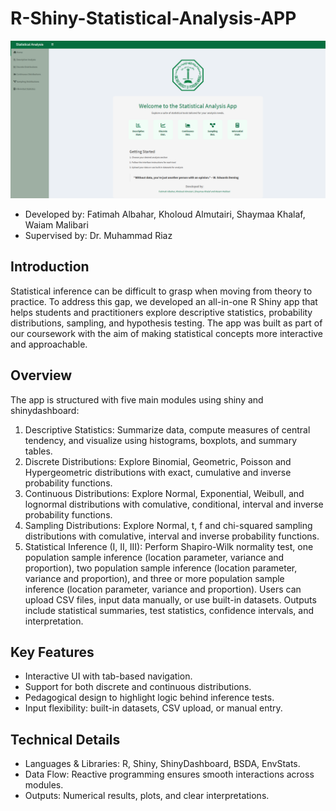 # R-Shiny-Statistical-Analysis-APP
![System Diagram](./App%20interface.png)


- Developed by: Fatimah Albahar, Kholoud Almutairi, Shaymaa Khalaf, Waiam Malibari
- Supervised by: Dr. Muhammad Riaz

## Introduction
Statistical inference can be difficult to grasp when moving from theory to practice. To address this gap, we developed an all-in-one R Shiny app that helps students and practitioners explore descriptive statistics, probability distributions, sampling, and hypothesis testing. The app was built as part of our coursework with the aim of making statistical concepts more interactive and approachable.
## Overview
The app is structured with five main modules using shiny and shinydashboard:
1.	Descriptive Statistics: Summarize data, compute measures of central tendency, and visualize using histograms, boxplots, and summary tables.
2.	Discrete Distributions: Explore Binomial, Geometric, Poisson and Hypergeometric distributions with exact, cumulative and inverse probability functions.
3.	Continuous Distributions: Explore Normal, Exponential, Weibull, and lognormal distributions with comulative, conditional, interval and inverse probability functions.
4.	Sampling Distributions: Explore Normal, t, f and chi-squared sampling distributions with comulative, interval and inverse probability functions.
5.	Statistical Inference (I, II, III): Perform Shapiro-Wilk normality test,  one population sample inference (location parameter, variance and proportion), two population sample inference (location parameter, variance and proportion), and three or more population sample inference (location parameter, variance and proportion).
Users can upload CSV files, input data manually, or use built-in datasets. Outputs include statistical summaries, test statistics, confidence intervals, and interpretation.
## Key Features
- Interactive UI with tab-based navigation.
- Support for both discrete and continuous distributions.
- Pedagogical design to highlight logic behind inference tests.
- Input flexibility: built-in datasets, CSV upload, or manual entry.
## Technical Details
- Languages & Libraries: R, Shiny, ShinyDashboard, BSDA, EnvStats.
- Data Flow: Reactive programming ensures smooth interactions across modules.
- Outputs: Numerical results, plots, and clear interpretations.
 
